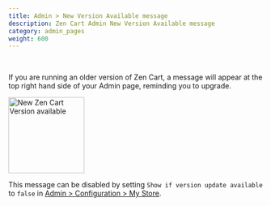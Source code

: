 ```yaml
---
title: Admin > New Version Available message 
description: Zen Cart Admin New Version Available message 
category: admin_pages
weight: 600
---
```

<br />

If you are running an older version of Zen Cart, a message will appear at 
the top right hand side of your Admin page, reminding you to upgrade. 

<img src="/images/new_version.png" alt="New Zen Cart Version available" style="height: 150px !important;" />

This message can be disabled by setting `Show if version update available` to `false` in [Admin > Configuration > My Store](/user/admin_pages/configuration/configuration_mystore/). 

